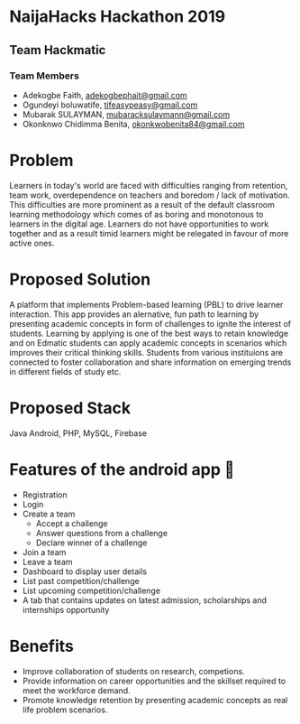 # NaijaHacks Hackathon 2019

## Team Hackmatic

### Team Members
 - Adekogbe Faith, adekogbephait@gmail.com
 - Ogundeyi boluwatife, tifeasypeasy@gmail.com
 - Mubarak SULAYMAN, mubaracksulaymann@gmail.com
 - Okonknwo Chidimma Benita, okonkwobenita84@gmail.com

# Problem
Learners in today's world are faced with difficulties ranging from retention,
team work, overdependence on teachers and boredom / lack of motivation. This difficulties are more prominent as a result of the default classroom learning methodology which comes of as boring and monotonous to learners in the digital age. Learners do not have opportunities to work together and as a result timid learners might be relegated in favour of more active ones.

# Proposed Solution
A platform that implements Problem-based learning (PBL) to drive learner interaction. This app provides an alernative, fun path to learning by presenting academic concepts in form of challenges to ignite the interest of students. Learning by applying is one of the best ways to retain knowledge and on Edmatic students can apply academic concepts in scenarios which improves their critical thinking skills.
Students from various instituions are connected to foster collaboration and share information on emerging trends in different fields of study etc.

# Proposed Stack
Java Android, PHP, MySQL, Firebase

# Features of the android app 📱
* Registration 
* Login
* Create a team
  * Accept a challenge 
  * Answer questions from a challenge 
  * Declare winner of a challenge 
* Join a team 
* Leave a team 
* Dashboard to display user details 
* List past competition/challenge
* List upcoming competition/challenge 
* A tab that contains updates on latest admission, scholarships and internships opportunity 


# Benefits
 - Improve collaboration of students on research, competions.
 - Provide information on career opportunities and the skillset required to meet the workforce demand.
 - Promote knowledge retention by presenting academic concepts as real life problem scenarios.
